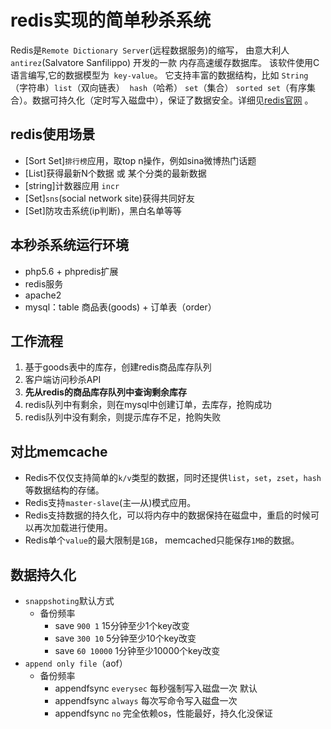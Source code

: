 # redis实现的简单秒杀系统
Redis是`Remote Dictionary Server`(远程数据服务)的缩写，
由意大利人 `antirez`(Salvatore Sanfilippo)  开发的一款 内存高速缓存数据库。
该软件使用C语言编写,它的数据模型为` key-value`。
它支持丰富的数据结构，比如 `String`（字符串）`list`（双向链表）  `hash`（哈希） `set`（集合） `sorted set`（有序集合）。数据可持久化（定时写入磁盘中），保证了数据安全。详细见[redis官网](https://redis.io/) 。

## redis使用场景

* [Sort Set]`排行榜`应用，取top n操作，例如sina微博热门话题<br>
* [List]获得最新N个数据 或 某个分类的最新数据<br>
* [string]计数器应用 `incr`  <br>
* [Set]`sns`(social network site)获得共同好友<br>
* [Set]防攻击系统(ip判断)，黑白名单等等<br>
## 本秒杀系统运行环境
* php5.6 + phpredis扩展
* redis服务
* apache2
* mysql：table 商品表(goods) + 订单表（order）

## 工作流程
1. 基于goods表中的库存，创建redis商品库存队列
2. 客户端访问秒杀API
3. **先从redis的商品库存队列中查询剩余库存**
4. redis队列中有剩余，则在mysql中创建订单，去库存，抢购成功
5. redis队列中没有剩余，则提示库存不足，抢购失败

## 对比memcache

* Redis不仅仅支持简单的`k/v`类型的数据，同时还提供`list`，`set`，`zset`，`hash`等数据结构的存储。<br>
* Redis支持`master-slave`(主—从)模式应用。<br>
* Redis支持数据的持久化，可以将内存中的数据保持在磁盘中，重启的时候可以再次加载进行使用。<br>
* Redis单个`value`的最大限制是`1GB`， memcached只能保存`1MB`的数据。<br>

## 数据持久化
* `snappshoting`默认方式
  * 备份频率
    * save `900 1` 15分钟至少1个key改变
    * save `300 10` 5分钟至少10个key改变
    * save `60 10000` 1分钟至少10000个key改变
* `append only file`（aof）
  * 备份频率
    * appendfsync `everysec` 每秒强制写入磁盘一次 默认
    * appendfsync `always` 每次写命令写入磁盘一次
    * appendfsync `no` 完全依赖os，性能最好，持久化没保证

